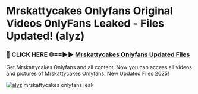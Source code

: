 # Mrskattycakes Onlyfans Original Videos 0nlyFans Leaked - Files Updated! (alyz)

<h3>🔴 CLICK HERE 🌐==►► <a href="https://tinyurl.com/3hn5wdd3" rel="nofollow">Mrskattycakes Onlyfans Updated Files</a></h3>

Get Mrskattycakes Onlyfans and all content. Now you can access all videos and pictures of Mrskattycakes Onlyfans. New Updated Files 2025!

[![alyz](https://i.imgur.com/4HnBqBT.gif)](https://tinyurl.com/3hn5wdd3)
mrskattycakes onlyfans leak